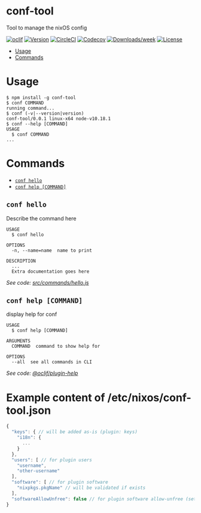 # conf-tool

Tool to manage the nixOS config

[![oclif](https://img.shields.io/badge/cli-oclif-brightgreen.svg)](https://oclif.io)
[![Version](https://img.shields.io/npm/v/conf-tool.svg)](https://npmjs.org/package/conf-tool)
[![CircleCI](https://circleci.com/gh/mercode-org/conf-tool/tree/master.svg?style=shield)](https://circleci.com/gh/mercode-org/conf-tool/tree/master)
[![Codecov](https://codecov.io/gh/mercode-org/conf-tool/branch/master/graph/badge.svg)](https://codecov.io/gh/mercode-org/conf-tool)
[![Downloads/week](https://img.shields.io/npm/dw/conf-tool.svg)](https://npmjs.org/package/conf-tool)
[![License](https://img.shields.io/npm/l/conf-tool.svg)](https://github.com/mercode-org/conf-tool/blob/master/package.json)

<!-- toc -->
* [Usage](#usage)
* [Commands](#commands)
<!-- tocstop -->
# Usage
<!-- usage -->
```sh-session
$ npm install -g conf-tool
$ conf COMMAND
running command...
$ conf (-v|--version|version)
conf-tool/0.0.1 linux-x64 node-v10.18.1
$ conf --help [COMMAND]
USAGE
  $ conf COMMAND
...
```
<!-- usagestop -->
# Commands
<!-- commands -->
* [`conf hello`](#conf-hello)
* [`conf help [COMMAND]`](#conf-help-command)

## `conf hello`

Describe the command here

```
USAGE
  $ conf hello

OPTIONS
  -n, --name=name  name to print

DESCRIPTION
  ...
  Extra documentation goes here
```

_See code: [src/commands/hello.js](https://github.com/mercode-org/conf-tool/blob/v0.0.1/src/commands/hello.js)_

## `conf help [COMMAND]`

display help for conf

```
USAGE
  $ conf help [COMMAND]

ARGUMENTS
  COMMAND  command to show help for

OPTIONS
  --all  see all commands in CLI
```

_See code: [@oclif/plugin-help](https://github.com/oclif/plugin-help/blob/v2.2.3/src/commands/help.ts)_
<!-- commandsstop -->

# Example content of /etc/nixos/conf-tool.json

```js
{
  "keys": { // will be added as-is (plugin: keys)
    "i18n": {
      ...
    }
  },
  "users": [ // for plugin users
    "username",
    "other-username"
  ],
  "software": [ // for plugin software
    "nixpkgs.pkgName" // will be validated if exists
  ],
  "softwareAllowUnfree": false // for plugin software allow-unfree (sets the config flag for nixos to allow unfree software)
}
